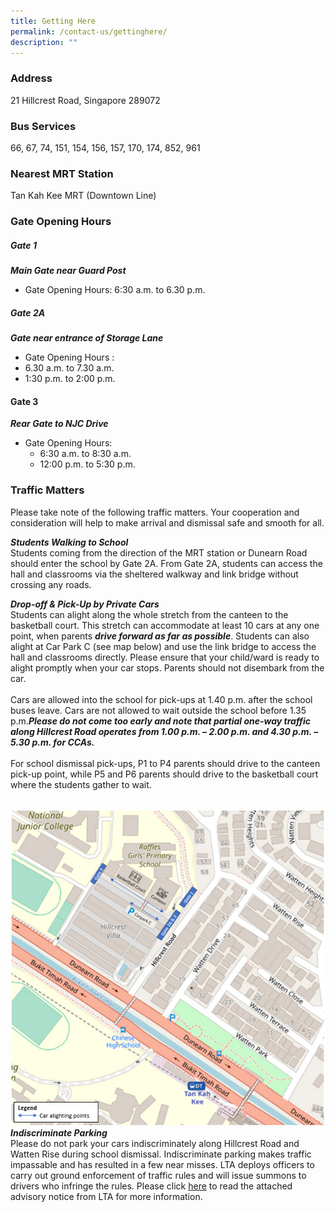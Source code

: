 ```yaml
---
title: Getting Here
permalink: /contact-us/gettinghere/
description: ""
---
```

### Address
21 Hillcrest Road, Singapore 289072

### Bus Services
66, 67, 74, 151, 154, 156, 157, 170, 174, 852, 961

### Nearest MRT Station
Tan Kah Kee MRT (Downtown Line)

### Gate Opening Hours

##### **Gate 1** 
***Main Gate near Guard Post***
* Gate Opening Hours: 6:30 a.m. to 6.30 p.m.

##### **Gate 2A** 
***Gate near entrance of Storage Lane***
* Gate Opening Hours : 
 * 6.30 a.m.  to 7.30 a.m.
 * 1:30 p.m. to 2:00 p.m.

#### **Gate 3** 
***Rear Gate to NJC Drive***
*  Gate Opening Hours:
	*  6:30 a.m. to 8:30 a.m.
	*  12:00 p.m. to 5:30 p.m.

### Traffic Matters
Please take note of the following traffic matters. Your cooperation and consideration will help to make arrival and dismissal safe and smooth for all.

***Students Walking to School***<br>
Students coming from the direction of the MRT station or Dunearn Road should enter the school by Gate 2A. From Gate 2A, students can access the hall and classrooms via the sheltered walkway and link bridge without crossing any roads.

***Drop-off & Pick-Up by Private Cars***<br>
Students can alight along the whole stretch from the canteen to the basketball court. This stretch can accommodate at least 10 cars at any one point, when parents ***drive forward as far as possible***. Students can also alight at Car Park C (see map below) and use the link bridge to access the hall and classrooms directly. Please ensure that your child/ward is ready to alight promptly when your car stops. Parents should not disembark from the car.<br><br>
Cars are allowed into the school for pick-ups at 1.40 p.m. after the school buses leave. Cars are not allowed to wait outside the school before 1.35 p.m.***Please do not come too early and note that partial one-way traffic along Hillcrest Road operates from 1.00 p.m. – 2.00 p.m. and 4.30 p.m. – 5.30 p.m. for CCAs.*** <br><br>For school dismissal pick-ups, P1 to P4 parents should drive to the canteen pick-up point, while P5 and P6 parents should drive to the basketball court where the students gather to wait.<br><br>

![](/images/rgpsmap_final.png)<br>
***Indiscriminate Parking***<br>
Please do not park your cars indiscriminately along Hillcrest Road and Watten Rise during school dismissal. Indiscriminate parking makes traffic impassable and has resulted in a few near misses. LTA deploys officers to carry out ground enforcement of traffic rules and will
issue summons to drivers who infringe the rules. Please click [here](/files/Contact%20Us/RGPS%20Traffic%20Advisory%20for%20new%20school%20term%20Starting%20on%20%2027%20June%202022.pdf) to read the attached advisory notice from LTA for more information.